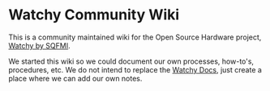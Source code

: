 # Watchy Community Wiki

This is a community maintained wiki for the Open Source Hardware project,
[Watchy by SQFMI](https://watchy.sqfmi.com/).

We started this wiki so we could document our own processes, how-to's,
procedures, etc. We do not intend to replace the [Watchy Docs](https://watchy.sqfmi.com/docs/getting-started),
just create a place where we can add our own notes.
